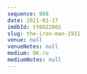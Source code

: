 ```yaml
---
sequence: 988
date: 2021-01-17
imdbId: tt0022002
slug: the-iron-man-1931
venue: null
venueNotes: null
medium: OK.ru
mediumNotes: null
---
```

